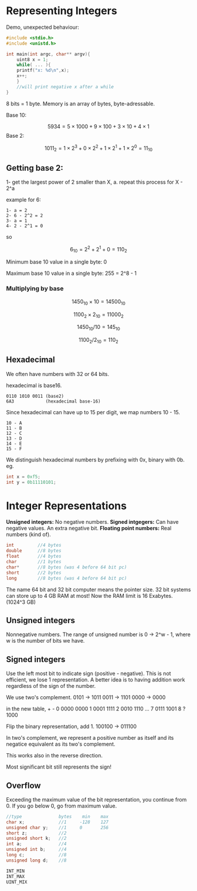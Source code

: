 # Representing Integers

Demo, unexpected behaviour:
```c
#include <stdio.h>
#include <unistd.h>

int main(int argc, char** argv){
    uint8 x = 1;
    while( ... ){
    printf("x: %d\n",x);
    x++;
    }
    //will print negative x after a while
}
```

8 bits = 1 byte.
Memory is an array of bytes, byte-adressable.

Base 10:

$$
5 9 3 4
= 5\times1000 + 9\times100 + 3\times10 + 4\times1
$$
Base 2:

$$
1011_2
= 1\times 2^3 + 0\times2^2 + 1 \times2^1 + 1\times 2^0
= 11_{10}
$$

## Getting base 2:
1- get the largest power of 2 smaller than X, a.
repeat this process for X - 2^a

example for 6:

```
1- a = 2
2- 6 - 2^2 = 2
3- a = 1
4- 2 - 2^1 = 0
```

so

$$
6_{10} = 2^2 + 2^1 + 0 = 110_2
$$

Minimum base 10 value in a single byte: 0

Maximum base 10 value in a single byte: 255 = 2^8 - 1

### Multiplying by base

$$
1450_{10} \times 10 = 14500_{10}
$$

$$
1100_2 \times 2_{10} = 11000_2
$$

$$
1450_{10} / 10 = 145_{10}
$$

$$
1100_2 / 2_{10} = 110_2
$$

## Hexadecimal

We often have numbers with 32 or 64 bits.

hexadecimal is base16.

```
0110 1010 0011 (base2)
6A3            (hexadecimal base-16)
```

Since hexadecimal can have up to 15 per digit, we map numbers 10 - 15.

```
10 - A
11 - B
12 - C
13 - D
14 - E
15 - F
```

We distinguish hexadecimal numbers by prefixing with 0x, binary with 0b.
eg.

```c
int x = 0xf5;
int y = 0b11110101;
```

# Integer Representations
**Unsigned integers:** No negative numbers.
**Signed intgegers:** Can have negative values. An extra negative bit.
**Floating point numbers:** Real numbers (kind of).

```c
int         //4 bytes
double      //8 bytes
float       //4 bytes
char        //1 bytes
char*       //8 bytes (was 4 before 64 bit pc)
short       //2 bytes
long        //8 bytes (was 4 before 64 bit pc)
```

The name 64 bit and 32 bit computer means the pointer size. 32 bit systems can store up to 4 GB RAM at most!
Now the RAM limit is 16 Exabytes. (1024^3 GB)

## Unsigned integers
Nonnegative numbers.
The range of unsigned number is 0 -> 2^w - 1, where w is the number of bits we have.

## Signed integers
Use the left most bit to indicate sign (positive - negative). This is not efficient, we lose 1 representation. A better idea is to having addition work regardless of the sign of the number.

We use two's complement.
0101 -> 1011
0011 -> 1101
0000 -> 0000

in the new table,
    +       -
0   0000    0000
1   0001    1111
2   0010    1110
...
7   0111    1001
8   ?       1000

Flip the binary representation, add 1.
100100 -> 011100

In two's complement, we represent a positive number as itself and its negatice equivalent as its two's complement.

This works also in the reverse direction.

Most significant bit still represents the sign!

## Overflow

Exceeding the maximum value of the bit representation, you continue from 0. If you go below 0, go from maximum value.

```c
//type              bytes    min    max
char x;             //1     -128    127
unsigned char y;    //1     0       256
short z;            //2
unsigned short k;   //2
int a;              //4
unsigned int b;     //4
long c;             //8
unsigned long d;    //8

INT_MIN
INT_MAX
UINT_MIX
```